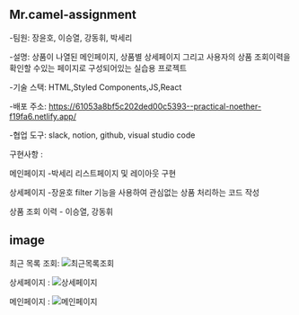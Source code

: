 ## Mr.camel-assignment 

-팀원: 장윤호, 이승열, 강동휘, 박세리

-설명: 상품이 나열된 메인페이지, 상품별 상세페이지 그리고 사용자의 상품 조회이력을 확인할 수있는 페이지로 구성되어있는 실습용 프로젝트 

-기술 스택: HTML,Styled Components,JS,React

-배포 주소: https://61053a8bf5c202ded00c5393--practical-noether-f19fa6.netlify.app/

-협업 도구: slack, notion, github, visual studio code

구현사항 : 

메인페이지 -박세리 
리스트페이지 및 레이아웃 구현

상세페이지 -장윤호 
filter 기능을 사용하여 관심없는 상품 처리하는 코드 작성

상품 조회 이력 - 이승열, 강동휘

## image

최근 목록 조회: ![최근목록조회](https://ifh.cc/g/fAFqTO.jpg)

상세페이지 : ![상세페이지](https://ifh.cc/g/5DAItw.png)

메인페이지 : ![메인페이지](https://ifh.cc/g/G4u5mD.png)
